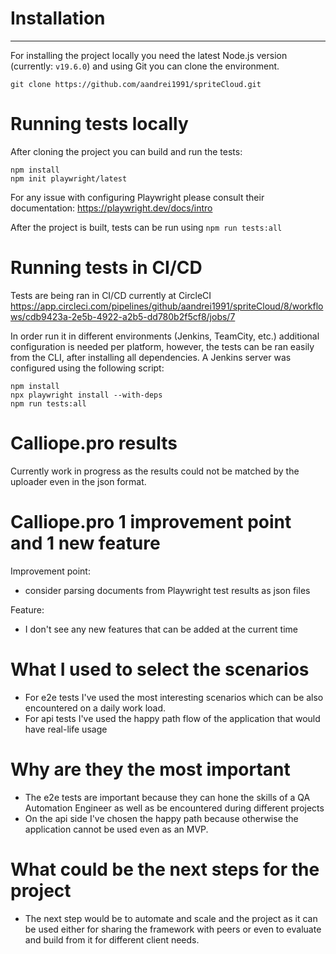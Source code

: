# Installation
---
For installing the project locally you need the latest Node.js version (currently: `v19.6.0`) and using Git you can clone the environment.
```
git clone https://github.com/aandrei1991/spriteCloud.git
```

# Running tests locally
After cloning the project you can build and run the tests:
```
npm install
npm init playwright/latest
```
For any issue with configuring Playwright please consult their documentation: https://playwright.dev/docs/intro

After the project is built, tests can be run using `npm run tests:all`

# Running tests in CI/CD
Tests are being ran in CI/CD currently at CircleCI https://app.circleci.com/pipelines/github/aandrei1991/spriteCloud/8/workflows/cdb9423a-2e5b-4922-a2b5-dd780b2f5cf8/jobs/7

In order run it in different environments (Jenkins, TeamCity, etc.) additional configuration is needed per platform, however, the tests can be ran easily from the CLI, after installing all dependencies. A Jenkins server was configured using the following script:
```
npm install
npx playwright install --with-deps 
npm run tests:all
```
# Calliope.pro results
Currently work in progress as the results could not be matched by the uploader even in the json format.

# Calliope.pro 1 improvement point and 1 new feature
Improvement point:
- consider parsing documents from Playwright test results as json files

Feature:
- I don't see any new features that can be added at the current time

# What I used to select the scenarios
- For e2e tests I've used the most interesting scenarios which can be also encountered on a daily work load.
- For api tests I've used the happy path flow of the application that would have real-life usage
  
# Why are they the most important
- The e2e tests are important because they can hone the skills of a QA Automation Engineer as well as be encountered during different projects
- On the api side I've chosen the happy path because otherwise the application cannot be used even as an MVP.
  
# What could be the next steps for the project
- The next step would be to automate and scale and the project as it can be used either for sharing the framework with peers or even to evaluate and build from it for different client needs.